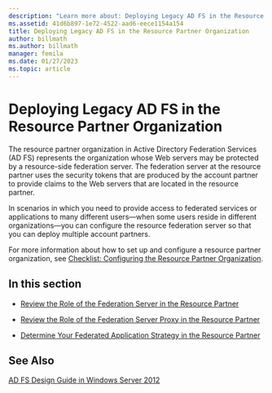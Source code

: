 ```yaml
---
description: "Learn more about: Deploying Legacy AD FS in the Resource Partner Organization"
ms.assetid: 41d6b897-1e72-4522-aad6-eece1154a154
title: Deploying Legacy AD FS in the Resource Partner Organization
author: billmath
ms.author: billmath
manager: femila
ms.date: 01/27/2023
ms.topic: article
---
```


# Deploying Legacy AD FS in the Resource Partner Organization

The resource partner organization in Active Directory Federation Services \(AD FS\) represents the organization whose Web servers may be protected by a resource\-side federation server. The federation server at the resource partner uses the security tokens that are produced by the account partner to provide claims to the Web servers that are located in the resource partner.

In scenarios in which you need to provide access to federated services or applications to many different users—when some users reside in different organizations—you can configure the resource federation server so that you can deploy multiple account partners.

For more information about how to set up and configure a resource partner organization, see [Checklist: Configuring the Resource Partner Organization](../../ad-fs/deployment/Checklist--Configuring-the-Resource-Partner-Organization.md).

## In this section

-   [Review the Role of the Federation Server in the Resource Partner](Review-the-Role-of-the-Federation-Server-in-the-Resource-Partner.md)

-   [Review the Role of the Federation Server Proxy in the Resource Partner](Review-the-Role-of-the-Federation-Server-Proxy-in-the-Resource-Partner.md)

-   [Determine Your Federated Application Strategy in the Resource Partner](Determine-Your-Federated-Application-Strategy-in-the-Resource-Partner.md)


## See Also
[AD FS Design Guide in Windows Server 2012](AD-FS-Design-Guide-in-Windows-Server-2012.md)
